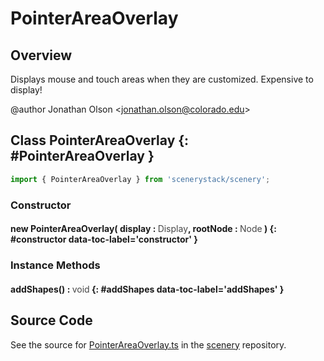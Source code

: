 # PointerAreaOverlay

## Overview

Displays mouse and touch areas when they are customized. Expensive to display!

@author Jonathan Olson &lt;jonathan.olson@colorado.edu&gt;

## Class PointerAreaOverlay {: #PointerAreaOverlay }


```js
import { PointerAreaOverlay } from 'scenerystack/scenery';
```
### Constructor

#### new PointerAreaOverlay( display : <span style="font-weight: 400; opacity: 80%;">Display</span>, rootNode : <span style="font-weight: 400; opacity: 80%;">Node</span> ) {: #constructor data-toc-label='constructor' }

### Instance Methods

#### addShapes() : <span style="font-weight: 400; opacity: 80%;">void</span> {: #addShapes data-toc-label='addShapes' }



## Source Code

See the source for [PointerAreaOverlay.ts](https://github.com/phetsims/scenery/blob/main/js/overlays/PointerAreaOverlay.ts) in the [scenery](https://github.com/phetsims/scenery) repository.
